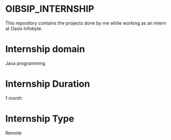 # OIBSIP_INTERNSHIP
This repository contains the projects done by me while working as an intern at Oasis Infobyte.

# Internship domain
Java programming

# Internship Duration
1 month

# Internship Type
Remote
